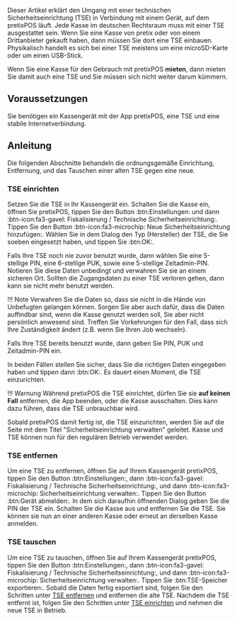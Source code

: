 Dieser Artikel erklärt den Umgang mit einer technischen Sicherheitseinrichtung (TSE) in Verbindung mit einem Gerät, auf dem pretixPOS läuft. 
Jede Kasse im deutschen Rechtsraum muss mit einer TSE ausgestattet sein. 
Wenn Sie eine Kasse von pretix oder von einem Drittanbieter gekauft haben, dann müssen Sie dort eine TSE einbauen. 
Physikalisch handelt es sich bei einer TSE meistens um eine microSD-Karte oder um einen USB-Stick. 

Wenn Sie eine Kasse für den Gebrauch mit pretixPOS **mieten**, dann mieten Sie damit auch eine TSE und Sie müssen sich nicht weiter darum kümmern. 

## Voraussetzungen 

Sie benötigen ein Kassengerät mit der App pretixPOS, eine TSE und eine stabile Internetverbindung. 

## Anleitung 

Die folgenden Abschnitte behandeln die ordnungsgemäße Einrichtung, Entfernung, und das Tauschen einer alten TSE gegen eine neue. 

### TSE einrichten

Setzen Sie die TSE in Ihr Kassengerät ein. 
Schalten Sie die Kasse ein, öffnen Sie pretixPOS, tippen Sie den Button :btn:Einstellungen: und dann :btn-icon:fa3-gavel: Fiskalisierung / Technische Sicherheitseinrichtung:. 
Tippen Sie den Button :btn-icon:fa3-microchip: Neue Sicherheitseinrichtung hinzufügen:. 
Wählen Sie in dem Dialog den Typ (Hersteller) der TSE, die Sie soeben eingesetzt haben, und tippen Sie :btn:OK:. 

Falls Ihre TSE noch nie zuvor benutzt wurde, dann wählen Sie eine 5-stellige PIN, eine 6-stellige PUK, sowie eine 5-stellige Zeitadmin-PIN. 
Notieren Sie diese Daten unbedingt und verwahren Sie sie an einem sicheren Ort. 
Sollten die Zugangsdaten zu einer TSE verloren gehen, dann kann sie nicht mehr benutzt werden. 

!!! Note 
    Verwahren Sie die Daten so, dass sie nicht in die Hände von Unbefugten gelangen können. 
    Sorgen Sie aber auch dafür, dass die Daten auffindbar sind, wenn die Kasse genutzt werden soll, Sie aber nicht persönlich anwesend sind. 
    Treffen Sie Vorkehrungen für den Fall, dass sich Ihre Zuständigkeit ändert (z.B. wenn Sie Ihren Job wechseln). 

Falls Ihre TSE bereits benutzt wurde, dann geben Sie PIN, PUK und Zeitadmin-PIN ein. 

In beiden Fällen stellen Sie sicher, dass Sie die richtigen Daten eingegeben haben und tippen dann :btn:OK:. 
Es dauert einen Moment, die TSE einzurichten. 

!!! Warnung 
    Während pretixPOS die TSE einrichtet, dürfen Sie sie **auf keinen Fall** entfernen, die App beenden, oder die Kasse ausschalten. 
    Dies kann dazu führen, dass die TSE unbrauchbar wird. 

Sobald pretixPOS damit fertig ist, die TSE einzurichten, werden Sie auf die Seite mit dem Titel "Sicherheitseinrichtung verwalten" geleitet. 
Kasse und TSE können nun für den regulären Betrieb verwendet werden. 

### TSE entfernen

Um eine TSE zu entfernen, öffnen Sie auf Ihrem Kassengerät pretixPOS, tippen Sie den Button :btn:Einstellungen:, dann :btn-icon:fa3-gavel: Fiskalisierung / Technische Sicherheitseinrichtung:, und dann :btn-icon:fa3-microchip: Sicherheitseinrichtung verwalten:. 
Tippen Sie den Button :btn:Gerät abmelden:. 
In dem sich daraufhin öffnenden Dialog geben Sie die PIN der TSE ein. 
Schalten Sie die Kasse aus und entfernen Sie die TSE. 
Sie können sie nun an einer anderen Kasse oder erneut an derselben Kasse anmelden. 

### TSE tauschen

Um eine TSE zu tauschen, öffnen Sie auf Ihrem Kassengerät pretixPOS, tippen Sie den Button :btn:Einstellungen:, dann :btn-icon:fa3-gavel: Fiskalisierung / Technische Sicherheitseinrichtung:, und dann :btn-icon:fa3-microchip: Sicherheitseinrichtung verwalten:. 
Tippen Sie :btn:TSE-Speicher exportieren:. 
Sobald die Daten fertig exportiert sind, folgen Sie den Schritten unter [TSE entfernen](tse.md#tse-entfernen) und entfernen die alte TSE. 
Nachdem die TSE entfernt ist, folgen Sie den Schritten unter [TSE einrichten](tse.md#tse-einrichten) und nehmen die neue TSE in Betrieb. 